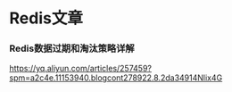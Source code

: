 # Redis文章

### Redis数据过期和淘汰策略详解
https://yq.aliyun.com/articles/257459?spm=a2c4e.11153940.blogcont278922.8.2da34914Nlix4G
